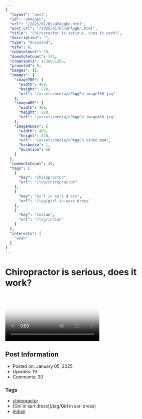 ```yaml
---
{
  "layout": "post",
  "id": "aPAggEn",
  "url": "/2025/01/05/aPAggEn.html",
  "post_url": "/2025/01/05/aPAggEn.html",
  "title": "Chiropractor is serious, does it work?",
  "description": "",
  "type": "Animated",
  "nsfw": 0,
  "upVoteCount": 19,
  "downVoteCount": 145,
  "creationTs": 1736051296,
  "promoted": 0,
  "badges": [],
  "images": {
    "image700": {
      "width": 460,
      "height": 828,
      "url": "/assets/media/aPAggEn_image700.jpg"
    },
    "image460": {
      "width": 460,
      "height": 828,
      "url": "/assets/media/aPAggEn_image460.jpg"
    },
    "image460sv": {
      "width": 460,
      "height": 828,
      "url": "/assets/media/aPAggEn_video.mp4",
      "hasAudio": 1,
      "duration": 58
    }
  },
  "commentsCount": 30,
  "tags": [
    {
      "key": "chiropractor",
      "url": "/tag/chiropractor"
    },
    {
      "key": "Girl in sari dress",
      "url": "/tag/girl-in-sari-dress"
    },
    {
      "key": "Indian",
      "url": "/tag/indian"
    }
  ],
  "interests": [
    "woah"
  ]
}
---
```


# Chiropractor is serious, does it work?

<video controls playsinline loop poster="/assets/media/aPAggEn_image460.jpg">
  <source src="/assets/media/aPAggEn_video.mp4" type="video/mp4">
  Your browser does not support the video tag.
</video>

## Post Information

- Posted on: January 05, 2025
- Upvotes: 19
- Comments: 30

### Tags

- [chiropractor](/tag/chiropractor)
- [Girl in sari dress](/tag/Girl in sari dress)
- [Indian](/tag/Indian)
